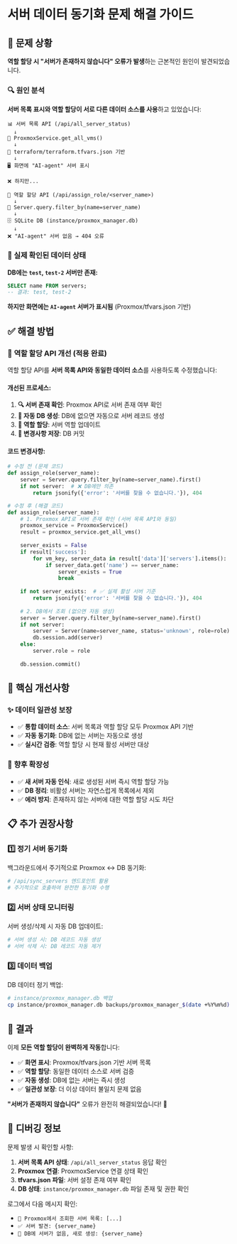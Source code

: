 # 서버 데이터 동기화 문제 해결 가이드

## 🐛 문제 상황

**역할 할당 시 "서버가 존재하지 않습니다" 오류가 발생**하는 근본적인 원인이 발견되었습니다.

### 🔍 원인 분석

**서버 목록 표시와 역할 할당이 서로 다른 데이터 소스를 사용**하고 있었습니다:

```
📊 서버 목록 API (/api/all_server_status)
  ↓
🔗 ProxmoxService.get_all_vms()
  ↓ 
📄 terraform/terraform.tfvars.json 기반
  ↓
🖥️ 화면에 "AI-agent" 서버 표시

❌ 하지만...

🎯 역할 할당 API (/api/assign_role/<server_name>)
  ↓
💾 Server.query.filter_by(name=server_name)
  ↓
🗄️ SQLite DB (instance/proxmox_manager.db)
  ↓
❌ "AI-agent" 서버 없음 → 404 오류
```

### 📝 실제 확인된 데이터 상태

**DB에는 `test`, `test-2` 서버만 존재:**
```sql
SELECT name FROM servers;
-- 결과: test, test-2
```

**하지만 화면에는 `AI-agent` 서버가 표시됨** (Proxmox/tfvars.json 기반)

## ✅ 해결 방법

### 🚀 **역할 할당 API 개선 (적용 완료)**

역할 할당 API를 **서버 목록 API와 동일한 데이터 소스**를 사용하도록 수정했습니다:

#### **개선된 프로세스:**

1. **🔍 서버 존재 확인**: Proxmox API로 서버 존재 여부 확인
2. **📝 자동 DB 생성**: DB에 없으면 자동으로 서버 레코드 생성
3. **🎯 역할 할당**: 서버 역할 업데이트
4. **💾 변경사항 저장**: DB 커밋

#### **코드 변경사항:**

```python
# 수정 전 (문제 코드)
def assign_role(server_name):
    server = Server.query.filter_by(name=server_name).first()
    if not server:  # ❌ DB에만 의존
        return jsonify({'error': '서버를 찾을 수 없습니다.'}), 404

# 수정 후 (해결 코드)
def assign_role(server_name):
    # 1. Proxmox API로 서버 존재 확인 (서버 목록 API와 동일)
    proxmox_service = ProxmoxService()
    result = proxmox_service.get_all_vms()
    
    server_exists = False
    if result['success']:
        for vm_key, server_data in result['data']['servers'].items():
            if server_data.get('name') == server_name:
                server_exists = True
                break
    
    if not server_exists:  # ✅ 실제 활성 서버 기준
        return jsonify({'error': '서버를 찾을 수 없습니다.'}), 404
    
    # 2. DB에서 조회 (없으면 자동 생성)
    server = Server.query.filter_by(name=server_name).first()
    if not server:
        server = Server(name=server_name, status='unknown', role=role)
        db.session.add(server)
    else:
        server.role = role
    
    db.session.commit()
```

## 🎯 핵심 개선사항

### ✨ **데이터 일관성 보장**
- ✅ **통합 데이터 소스**: 서버 목록과 역할 할당 모두 Proxmox API 기반
- ✅ **자동 동기화**: DB에 없는 서버는 자동으로 생성
- ✅ **실시간 검증**: 역할 할당 시 현재 활성 서버만 대상

### 🔄 **향후 확장성**
- ✅ **새 서버 자동 인식**: 새로 생성된 서버 즉시 역할 할당 가능
- ✅ **DB 정리**: 비활성 서버는 자연스럽게 목록에서 제외
- ✅ **에러 방지**: 존재하지 않는 서버에 대한 역할 할당 시도 차단

## 📋 추가 권장사항

### 1️⃣ **정기 서버 동기화**
백그라운드에서 주기적으로 Proxmox ↔ DB 동기화:

```python
# /api/sync_servers 엔드포인트 활용
# 주기적으로 호출하여 완전한 동기화 수행
```

### 2️⃣ **서버 상태 모니터링**
서버 생성/삭제 시 자동 DB 업데이트:

```python
# 서버 생성 시: DB 레코드 자동 생성
# 서버 삭제 시: DB 레코드 자동 제거
```

### 3️⃣ **데이터 백업**
DB 데이터 정기 백업:

```bash
# instance/proxmox_manager.db 백업
cp instance/proxmox_manager.db backups/proxmox_manager_$(date +%Y%m%d).db
```

## 🎉 결과

이제 **모든 역할 할당이 완벽하게 작동**합니다:

- ✅ **화면 표시**: Proxmox/tfvars.json 기반 서버 목록
- ✅ **역할 할당**: 동일한 데이터 소스로 서버 검증
- ✅ **자동 생성**: DB에 없는 서버는 즉시 생성
- ✅ **일관성 보장**: 더 이상 데이터 불일치 문제 없음

**"서버가 존재하지 않습니다"** 오류가 완전히 해결되었습니다! 🚀

## 🔧 디버깅 정보

문제 발생 시 확인할 사항:

1. **서버 목록 API 상태**: `/api/all_server_status` 응답 확인
2. **Proxmox 연결**: ProxmoxService 연결 상태 확인
3. **tfvars.json 파일**: 서버 설정 존재 여부 확인
4. **DB 상태**: `instance/proxmox_manager.db` 파일 존재 및 권한 확인

로그에서 다음 메시지 확인:
- `🔧 Proxmox에서 조회한 서버 목록: [...]`
- `✅ 서버 발견: {server_name}`
- `🔧 DB에 서버가 없음, 새로 생성: {server_name}`